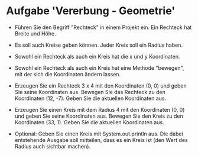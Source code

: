 # Aufgabe 'Vererbung - Geometrie'

- Führen Sie den Begriff "Rechteck" in einem Projekt ein. Ein Rechteck hat Breite und Höhe.


- Es soll auch Kreise geben können. Jeder Kreis soll ein Radius haben. 

 
- Sowohl ein Rechteck als auch ein Kreis hat die x und y Koordinaten.


- Sowohl ein Rechteck als auch ein Kreis hat eine Methode "bewegen", mit der sich die Koordinaten ändern lassen.


- Erzeugen Sie ein Rechteck 3 x 4 mit den Koordinaten (0, 0) und geben Sie seine Koordinaten aus. Bewegen Sie das Rechteck zu den Koordinaten (12, -7). Geben Sie die aktuellen Koordinaten aus.


- Erzeugen Sie einen Kreis mit dem Radius 4 mit den Koordinaten (0, 0) und geben Sie seine Koordinaten aus. Bewegen Sie den Kreis zu den Koordinaten (33, 1). Geben Sie die aktuellen Koordinaten aus.


- Optional: Geben Sie einen Kreis mit System.out.println aus. Die dabei entstehende Ausgabe soll mitteilen, dass es ein Kreis ist (den Wert des Radius auch sichtbar machen).
